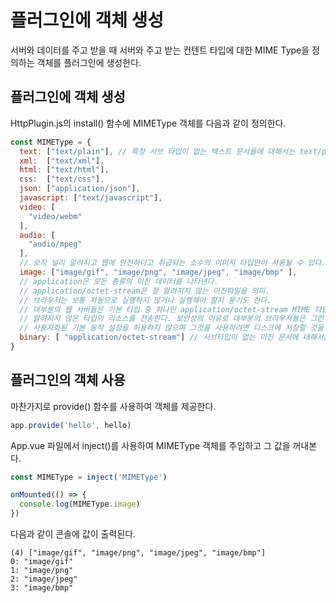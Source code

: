 # 플러그인에 객체 생성

서버와 데이터를 주고 받을 때 서버와 주고 받는 컨텐트 타입에 대한 MIME Type을 정의하는 객체를 플러그인에 생성한다.

## 플러그인에 객체 생성

HttpPlugin.js의 install() 함수에 MIMEType 객체를 다음과 같이 정의한다.

```javascript
const MIMEType = {
  text: ["text/plain"], // 특정 서브 타입이 없는 텍스트 문서들에 대해서는 text/plain이 사용되어야 한다. 
  xml:  ["text/xml"],
  html: ["text/html"],
  css:  ["text/css"],
  json: ["application/json"],
  javascript: ["text/javascript"],
  video: [
    "video/webm"
  ],
  audio: [
    "audio/mpeg"
  ],
  // 오직 널리 알려지고 웹에 안전하다고 취급되는 소수의 이미지 타입만이 사용될 수 있다. 
  image: ["image/gif", "image/png", "image/jpeg", "image/bmp" ],
  // application은 모든 종류의 이진 데이터를 나타낸다. 
  // application/octet-stream은 잘 알려지지 않는 이진파일을 의미. 
  // 브라우저는 보통 자동으로 실행하지 않거나 실행해야 할지 묻기도 한다. 
  // 대부분의 웹 서버들은 기본 타입 중 하나인 application/octet-stream MIME 타입을 사ㅛㅇㅇ해 
  // 알려지지 않은 타입의 리소스를 전송한다. 보안상의 이유로 대부분의 브라우저들은 그런 리소스에 대한
  // 사용자화된 기본 동작 설정을 허용하지 않으며 그것을 사용하려면 디스크에 저장할 것을 사용자에게 강제한다. 
  binary: [ "application/octet-stream"] // 서브타입이 없는 이진 문서에 대해서는 application/octet-stream을 사용 
}
```

## 플러그인의 객체 사용

마찬가지로 provide() 함수를 사용하여 객체를 제공한다.

```javascript
app.provide('hello', hello)
```

App.vue 파일에서 inject()를 사용하여 MIMEType 객체를 주입하고 그 값을 꺼내본다.

```javascript
const MIMEType = inject('MIMEType')

onMounted(() => { 
  console.log(MIMEType.image)
})
```

다음과 같이 콘솔에 값이 출력된다.

```shell
(4) ["image/gif", "image/png", "image/jpeg", "image/bmp"]
0: "image/gif"
1: "image/png"
2: "image/jpeg"
3: "image/bmp"
```
